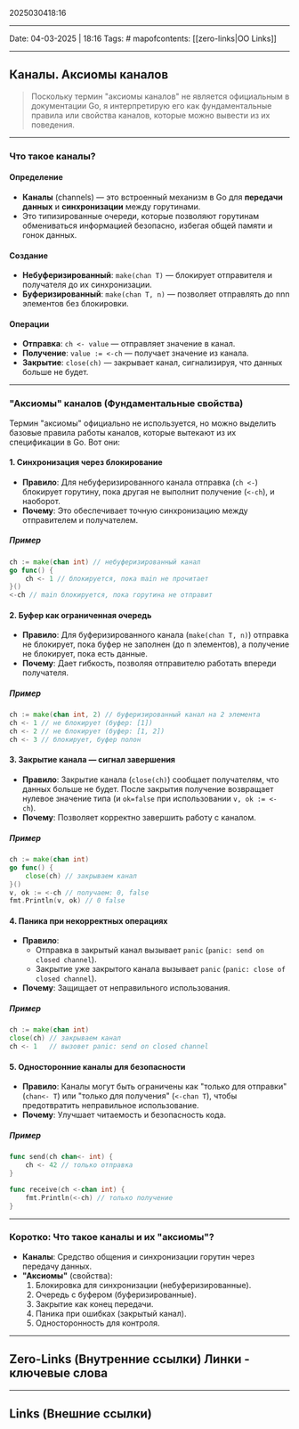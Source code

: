 2025030418:16
___
Date: 04-03-2025 | 18:16
Tags: #
mapofcontents: [[zero-links|OO Links]]
___
## Каналы. Аксиомы каналов

> Поскольку термин "аксиомы каналов" не является официальным в документации Go, я интерпретирую его как фундаментальные правила или свойства каналов, которые можно вывести из их поведения.

---
### Что такое каналы?
#### Определение

- **Каналы** (channels) — это встроенный механизм в Go для **передачи данных** и **синхронизации** между горутинами.
- Это типизированные очереди, которые позволяют горутинам обмениваться информацией безопасно, избегая общей памяти и гонок данных.
#### Создание

- **Небуферизированный**: `make(chan T)` — блокирует отправителя и получателя до их синхронизации.
- **Буферизированный**: `make(chan T, n)` — позволяет отправлять до nnn элементов без блокировки.
#### Операции

- **Отправка**: `ch <- value` — отправляет значение в канал.
- **Получение**: `value := <-ch` — получает значение из канала.
- **Закрытие**: `close(ch)` — закрывает канал, сигнализируя, что данных больше не будет.

---
### "Аксиомы" каналов (Фундаментальные свойства)

Термин "аксиомы" официально не используется, но можно выделить базовые правила работы каналов, которые вытекают из их спецификации в Go. Вот они:
#### 1. Синхронизация через блокирование

- **Правило**: Для небуферизированного канала отправка (`ch <-`) блокирует горутину, пока другая не выполнит получение (`<-ch`), и наоборот.
- **Почему**: Это обеспечивает точную синхронизацию между отправителем и получателем.
##### Пример
```go
ch := make(chan int) // небуферизированный канал
go func() {
    ch <- 1 // блокируется, пока main не прочитает
}()
<-ch // main блокируется, пока горутина не отправит
```

#### 2. Буфер как ограниченная очередь

- **Правило**: Для буферизированного канала (`make(chan T, n)`) отправка не блокирует, пока буфер не заполнен (до n элементов), а получение не блокирует, пока есть данные.
- **Почему**: Дает гибкость, позволяя отправителю работать впереди получателя.
##### Пример
```go
ch := make(chan int, 2) // буферизированный канал на 2 элемента
ch <- 1 // не блокирует (буфер: [1])
ch <- 2 // не блокирует (буфер: [1, 2])
ch <- 3 // блокирует, буфер полон
```

#### 3. Закрытие канала — сигнал завершения

- **Правило**: Закрытие канала (`close(ch)`) сообщает получателям, что данных больше не будет. После закрытия получение возвращает нулевое значение типа (и `ok=false` при использовании `v, ok := <-ch`).
- **Почему**: Позволяет корректно завершить работу с каналом.
##### Пример
```go
ch := make(chan int)
go func() {
    close(ch) // закрываем канал
}()
v, ok := <-ch // получаем: 0, false
fmt.Println(v, ok) // 0 false
```

#### 4. Паника при некорректных операциях

- **Правило**:
    - Отправка в закрытый канал вызывает `panic` (`panic: send on closed channel`).
    - Закрытие уже закрытого канала вызывает `panic` (`panic: close of closed channel`).
- **Почему**: Защищает от неправильного использования.
##### Пример
```go
ch := make(chan int)
close(ch) // закрываем канал
ch <- 1   // вызовет panic: send on closed channel
```

#### 5. Односторонние каналы для безопасности

- **Правило**: Каналы могут быть ограничены как "только для отправки" (`chan<- T`) или "только для получения" (`<-chan T`), чтобы предотвратить неправильное использование.
- **Почему**: Улучшает читаемость и безопасность кода.
##### Пример
```go
func send(ch chan<- int) {
    ch <- 42 // только отправка
}

func receive(ch <-chan int) {
    fmt.Println(<-ch) // только получение
}
```

---
### Коротко: Что такое каналы и их "аксиомы"?

- **Каналы**: Средство общения и синхронизации горутин через передачу данных.
- **"Аксиомы"** (свойства):
    1. Блокировка для синхронизации (небуферизированные).
    2. Очередь с буфером (буферизированные).
    3. Закрытие как конец передачи.
    4. Паника при ошибках (закрытый канал).
    5. Односторонность для контроля.


-----
**Zero-Links**  (Внутренние ссылки) Линки - ключевые слова
-

------
**Links** (Внешние ссылки)
-
